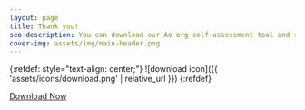 ```yaml
---
layout: page
title: Thank you!
seo-description: You can download our Ao org self-assessment tool and see where you are at with your Salesforce journey.
cover-img: assets/img/main-header.png 
---
```

<meta name="googlebot" content="noindex">

{:refdef: style="text-align: center;"}
![download icon]({{ 'assets/icons/download.png' | relative_url }})
{:refdef}


[Download Now](url)

<br/>
<br/>
